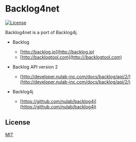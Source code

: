 # Backlog4net

[![License](https://img.shields.io/badge/license-MIT-blue.svg)](LICENSE)

Backlog4net is a port of Backlog4j.

* Backlog 
    * [http://backlog.jp](http://backlog.jp)
    * [http://backlogtool.com](http:///backlogtool.com)

* Backlog API version 2
    * [http://developer.nulab-inc.com/docs/backlog/api/2/](http://developer.nulab-inc.com/docs/backlog/api/2/)

* Backlog4j
    * [https://github.com/nulab/backlog4j](https://github.com/nulab/backlog4j)

## License

[MIT](LICENSE)
